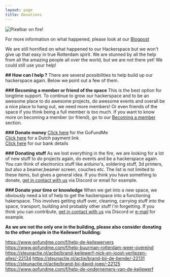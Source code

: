 ```yaml
---
layout: page
title: Donations
---
```

![Pixelbar on fire!](https://pixelbar.nl/public/images/blog/fire.jpg "Pixelbar on fire")

For more information on what happened, please look at our [Blogpost](https://pixelbar.nl/2023/06/28/Pixelbar-has-experienced-an-unexpected-issue/)

We are still horrified on what happened to our Hackerspace but we won't give up that easy in true Rotterdam spirit. We are stunned by all the help from all the amazing people all over the world, but we are not there yet! We could still use your help!

**## How can I help ?**
There are several possibilities to help build up our hackerspace again. Below we point out a few of them.

**### Becoming a member or friend of the space**
This is the best option for longtime support. To continue to grow our hackerspace and to be an awesome place to do awesome projects, do awesome events and overall be a nice place to hang out, we need more members! Or even friends of the space if you think being a full member is too much. If you want to know more on becoming a member (or friend), go to our [Becoming a member](https://pixelbar.nl/becomingamember/) section.

**### Donate money**
[Click here](https://www.gofundme.com/f/rebuild-pixelbar) for the GoFundMe  
[Click here](https://www.ing.nl/particulier/betaalverzoek/index.html?trxid=eWM4ODjNWKytGerCTmKZPXWJXxzZAyas) for a Dutch payment link  
[Click here](https://pixelbar.nl/contact/) for our bank details

**### Donating stuff**
As we lost everything in the fire, we are looking for a lot of new stuff to do projects again, do events and be a hackerspace again. You can think of electronics stuff like arduino's, soldering stuff, 3d printers, but also a beamer,beamer screen, couches etc. The list is not limited to these items, but gives a general idea. If you think you have something to donate, [get in contact with us](https://pixelbar.nl/contact/) via Discord or email for example.

**### Donate your time or knowledge**
When we get into a new space, we obviously need a lot of help to get the hackerspace into a functioning hakerspace. This involves getting stuff over, cleaning, carrying stuff into the space, transport, building and probably other stuff i'm forgetting. If you think you can contribute, [get in contact with us](https://pixelbar.nl/contact/) via Discord or [e-mail](mailto:bestuur@pixelbar.nl) for example.



**As we are not the only one in the building, please also consider donating to the other people in the Keilewerf building:**

<https://www.gofundme.com/f/help-de-keilewervers>&#x20;
<https://www.gofundme.com/f/help-buurman-rotterdam-weer-overeind>&#x20;
<https://steunactie.nl/actie/brand-keilewerf-nick-en-joost-verliezen-alles/-22134>&#x20;
<https://steunactie.nl/actie/brand-bij-de-bende/-22131>&#x20;
<https://steunactie.nl/actie/brand-bij-david-joep/-22125>&#x20;
<https://www.gofundme.com/f/help-de-ondernemers-van-de-keilewerf>&#x20;
